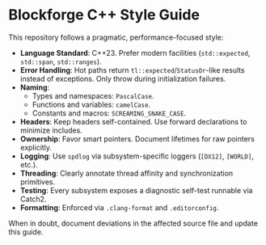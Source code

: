 # Blockforge C++ Style Guide

This repository follows a pragmatic, performance-focused style:

* **Language Standard**: C++23. Prefer modern facilities (`std::expected`, `std::span`, `std::ranges`).
* **Error Handling**: Hot paths return `tl::expected`/`StatusOr`-like results instead of exceptions. Only throw during initialization failures.
* **Naming**:
  * Types and namespaces: `PascalCase`.
  * Functions and variables: `camelCase`.
  * Constants and macros: `SCREAMING_SNAKE_CASE`.
* **Headers**: Keep headers self-contained. Use forward declarations to minimize includes.
* **Ownership**: Favor smart pointers. Document lifetimes for raw pointers explicitly.
* **Logging**: Use `spdlog` via subsystem-specific loggers (`[DX12]`, `[WORLD]`, etc.).
* **Threading**: Clearly annotate thread affinity and synchronization primitives.
* **Testing**: Every subsystem exposes a diagnostic self-test runnable via Catch2.
* **Formatting**: Enforced via `.clang-format` and `.editorconfig`.

When in doubt, document deviations in the affected source file and update this guide.
